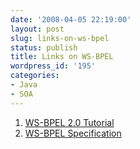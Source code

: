 ```yaml
---
date: '2008-04-05 22:19:00'
layout: post
slug: links-on-ws-bpel
status: publish
title: Links on WS-BPEL
wordpress_id: '195'
categories:
- Java
- SOA
---
```


1. [WS-BPEL 2.0 Tutorial](http://www.eclipse.org/tptp/platform/documents/design/choreography_html/tutorials/wsbpel_tut.html)  
2. [WS-BPEL Specification](http://docs.oasis-open.org/wsbpel/2.0/OS/wsbpel-v2.0-OS.html)
